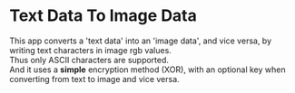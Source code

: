 # Text Data To Image Data

This app converts a 'text data' into an 'image data', and vice versa, by writing text characters in image rgb values.  
Thus only ASCII characters are supported.  
And it uses a **simple** encryption method (XOR), with an optional key when converting from text to image and vice versa.

